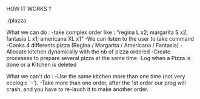 HOW IT WORKS ?

./plazza <multipliyer of cooking time> <cooks per kitchen> <sleep time to refill kitchen>


What we can do :
-take complex order like : "regina L x2; margarita S x2; fantasia L x1; americana XL x1"
-We can listen to the user to take command
-Cooks 4 differents pizza (Regina / Margarita / Americana / Fantasia)
-Allocate kitchen dynamically with the nb of pizza ordered
-Create processes to prepare several pizza at the same time
-Log when a Pizza is done or a Kitchen is deleted


What we can't do :
-Use the same kitchen more than one time (not very ecologic '-').
-Take more than one order, after the 1st order our prog will crash, and you have to re-lauch    it to make another order.

